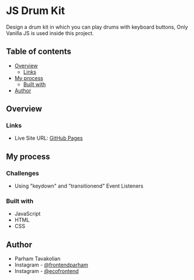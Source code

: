 # JS Drum Kit
Design a drum kit in which you can play drums with keyboard buttons, Only Vanilla JS is used inside this project.

## Table of contents

- [Overview](#overview)
  - [Links](#links)
- [My process](#my-process)
  - [Built with](#built-with)
- [Author](#author)

## Overview

### Links

- Live Site URL: [GitHub Pages](https://frontendparham.github.io/Ecolearn-Login-Page/)

## My process

### Challenges
- Using "keydown" and "transitionend" Event Listeners

### Built with

- JavaScript
- HTML
- CSS

## Author

- Parham Tavakolian
- Instagram - [@frontendparham](https://www.instagram.com/frontendparham)
- Instagram - [@ecofrontend](https://www.instagram.com/ecofrontend)
